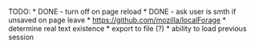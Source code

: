 TODO:
    * DONE - turn off on page reload
    * DONE - ask user is smth if unsaved on page leave
    * https://github.com/mozilla/localForage
    * determine real text existence
    * export to file (?)
    * ability to load previous session